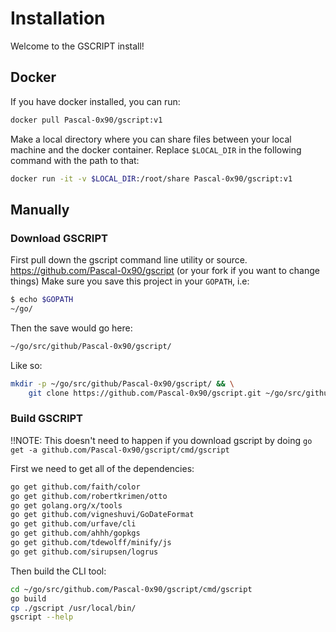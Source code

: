 # Installation

Welcome to the GSCRIPT install!

## Docker

If you have docker installed, you can run:

```sh
docker pull Pascal-0x90/gscript:v1
```

Make a local directory where you can share files between your local machine and the docker container. Replace `$LOCAL_DIR` in the following command with the path to that:

```sh
docker run -it -v $LOCAL_DIR:/root/share Pascal-0x90/gscript:v1
```

## Manually

### Download GSCRIPT

First pull down the gscript command line utility or source.
https://github.com/Pascal-0x90/gscript (or your fork if you want to change things)
Make sure you save this project in your `GOPATH`, i.e:

```sh
$ echo $GOPATH
~/go/
```

Then the save would go here:

```sh
~/go/src/github/Pascal-0x90/gscript/
```

Like so:

```sh
mkdir -p ~/go/src/github/Pascal-0x90/gscript/ && \
	git clone https://github.com/Pascal-0x90/gscript.git ~/go/src/github/Pascal-0x90/gscript
```


### Build GSCRIPT

!!NOTE: This doesn't need to happen if you download gscript by doing `go get -a github.com/Pascal-0x90/gscript/cmd/gscript`

First we need to get all of the dependencies:

```sh
go get github.com/faith/color
go get github.com/robertkrimen/otto
go get golang.org/x/tools
go get github.com/vigneshuvi/GoDateFormat
go get github.com/urfave/cli
go get github.com/ahhh/gopkgs
go get github.com/tdewolff/minify/js
go get github.com/sirupsen/logrus
```

Then build the CLI tool:

```sh
cd ~/go/src/github.com/Pascal-0x90/gscript/cmd/gscript
go build
cp ./gscript /usr/local/bin/
gscript --help
```
